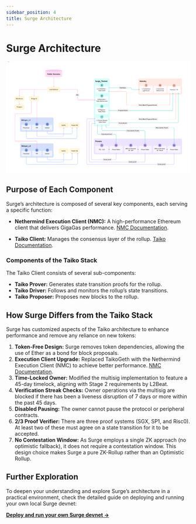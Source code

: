 ```yaml
---
sidebar_position: 4
title: Surge Architecture
---
```


# Surge Architecture

![Surge Architecture](./images/Diagram.png)

## Purpose of Each Component

Surge’s architecture is composed of several key components, each serving a specific function:

- **Nethermind Execution Client (NMC):** A high-performance Ethereum client that delivers GigaGas performance. [NMC Documentation](https://github.com/NethermindEth/nethermind).

- **Taiko Client:** Manages the consensus layer of the rollup. [Taiko Documentation](https://docs.taiko.xyz/taiko-alethia-protocol/protocol-architecture/taiko-alethia-nodes#consensus-layer-taiko-client).

### Components of the Taiko Stack

The Taiko Client consists of several sub-components:

- **Taiko Prover:** Generates state transition proofs for the rollup.
- **Taiko Driver:** Follows and monitors the rollup’s state transitions.
- **Taiko Proposer:** Proposes new blocks to the rollup.

## How Surge Differs from the Taiko Stack

Surge has customized aspects of the Taiko architecture to enhance performance and remove any reliance on new tokens:

1. **Token-Free Design:** Surge removes token dependencies, allowing the use of Ether as a bond for block proposals.
2. **Execution Client Upgrade:** Replaced TaikoGeth with the Nethermind Execution Client (NMC) to achieve better performance. [NMC Documentation](https://github.com/NethermindEth/nethermind).
3. **Time-Locked Owner:** Modified the multisig implementation to feature a 45-day timelock, aligning with Stage 2 requirements by L2Beat.
4. **Verification Streak Checks:** Owner operations via the multisig are blocked if there has been a liveness disruption of 7 days or more within the past 45 days.
5. **Disabled Pausing:** The owner cannot pause the protocol or peripheral contracts.
6. **2/3 Proof Verifier:** There are three proof systems (SGX, SP1, and Risc0). At least two of these must agree on a state transition for it to be accepted.
7. **No Contestation Window:** As Surge employs a single ZK approach (no optimistic fallback), it does not require a contestation window. This design choice makes Surge a pure ZK-Rollup rather than an Optimistic Rollup.

## Further Exploration

To deepen your understanding and explore Surge’s architecture in a practical environment, check the detailed guide on deploying and running your own local Surge devnet:

[**Deploy and run your own Surge devnet →**](/docs/guides/running-surge)
